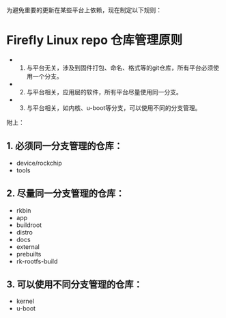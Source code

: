 为避免重要的更新在某些平台上依赖，现在制定以下规则：

# Firefly Linux repo 仓库管理原则

- 1. 与平台无关，涉及到固件打包、命名、格式等的git仓库，所有平台必须使用一个分支。
- 2. 与平台相关，应用层的软件，所有平台尽量使用同一分支。
- 3. 与平台相关，如内核、u-boot等分支，可以使用不同的分支管理。

附上：
## 1. 必须同一分支管理的仓库：
* device/rockchip
* tools

## 2. 尽量同一分支管理的仓库：

* rkbin
* app
* buildroot
* distro
* docs
* external
* prebuilts
* rk-rootfs-build

## 3. 可以使用不同分支管理的仓库：
* kernel
* u-boot
